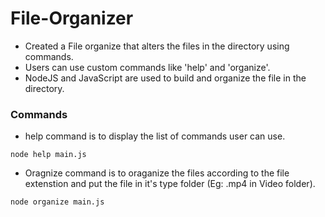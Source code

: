 # File-Organizer

 * Created a File organize that alters the files in the directory using commands.
 * Users can use custom commands like 'help' and  'organize'.
 * NodeJS and JavaScript are used to build and organize the file in the directory. 
 
### Commands

 * help command is to display the list of commands user can use.
 ```
 node help main.js
 ```
 * Oragnize command is to oraganize the files according to the file extenstion and put the file in it's type folder (Eg: .mp4 in Video folder).  
 ```
 node organize main.js
 ```
